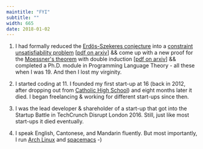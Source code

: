 ```yaml
---
maintitle: "FYI"
subtitle: ""
width: 665
date: 2018-01-02
---
```

1. I had formally reduced the [Erdös-Szekeres conjecture](http://www.openproblemgarden.org/op/erdos_szekeres_conjecture) into a [constraint unsatisfiability problem](https://en.wikipedia.org/wiki/Constraint_satisfaction_problem) [[pdf on arxiv](https://arxiv.org/abs/1511.02334)] && come up with a new proof for the [Moessner's theorem](http://mathworld.wolfram.com/MoessnersTheorem.html) with double induction [[pdf on arxiv](https://arxiv.org/abs/1602.01903)] && completed a Ph.D. module in Programming Language Theory - all these when I was 19. And then I lost my virginity.

2. I started coding at 11. I founded my first start-up at 16 (back in 2012, after dropping out from [Catholic High School](https://en.wikipedia.org/wiki/Catholic_High_School,_Singapore)) and eight months later it died. I began freelancing & working for different start-ups since then.

3. I was the lead developer & shareholder of a start-up that got into the Startup Battle in TechCrunch Disrupt London 2016. Still, just like most start-ups it died eventually.

4. I speak English, Cantonese, and Mandarin fluently. But most importantly, I run [Arch Linux](https://wiki.archlinux.org/index.php/Arch_is_the_best) and [spacemacs](http://spacemacs.org/) -)
